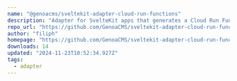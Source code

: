 ```yaml
---
name: "@genoacms/sveltekit-adapter-cloud-run-functions"
description: "Adapter for SvelteKit apps that generates a Cloud Run Function"
repo_url: "https://github.com/GenoaCMS/sveltekit-adapter-cloud-run-functions"
author: "filiph"
homepage: "https://github.com/GenoaCMS/sveltekit-adapter-cloud-run-functions#readme"
downloads: 14
updated: "2024-11-23T10:52:34.927Z"
tags: 
  - adapter
---
```


